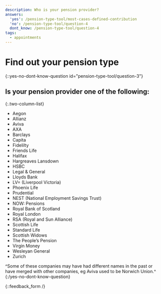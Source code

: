 ```yaml
---
description: Who is your pension provider?
answers:
  'yes': /pension-type-tool/most-cases-defined-contribution
  'no': /pension-type-tool/question-4
  dont_know: /pension-type-tool/question-4
tags:
  - appointments
---
```


# Find out your pension type

{::yes-no-dont-know-question id="pension-type-tool/question-3"}
## Is your pension provider one of the following:

{:.two-column-list}
* Aegon
* Allianz
* Aviva
* AXA
* Barclays
* Capita
* Fidelilty
* Friends Life
* Halifax
* Hargreaves Lansdown
* HSBC
* Legal & General
* Lloyds Bank
* LV= (Liverpool Victoria)
* Phoenix Life
* Prudential
* NEST (National Employment Savings Trust)
* NOW: Pensions
* Royal Bank of Scotland
* Royal London
* RSA (Royal and Sun Alliance)
* Scottish Life
* Standard Life
* Scottish Widows
* The People’s Pension
* Virgin Money
* Wesleyan General
* Zurich

^Some of these companies may have had different names in the past or have merged with other companies, eg Aviva used to be Norwich Union.^
{:/yes-no-dont-know-question}

{::feedback_form /}

